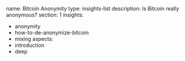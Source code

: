 name: Bitcoin Anonymity
type: insights-list
description: Is Bitcoin really anonymous?
section: 1
insights:
  - anonymity
  - how-to-de-anonymize-bitcoin
  - mixing
aspects:
  - introduction
  - deep
 
